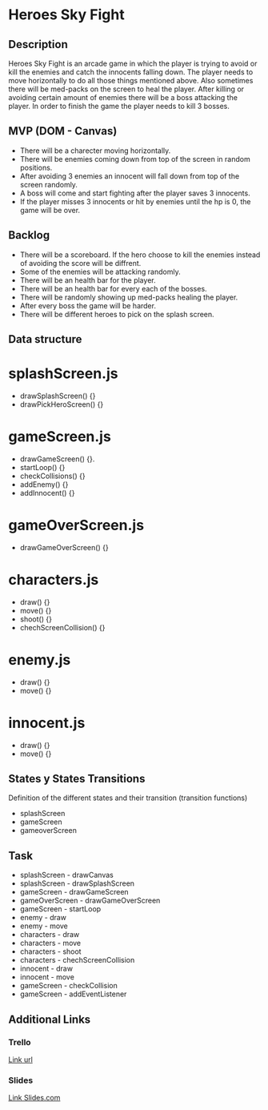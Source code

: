 # Heroes Sky Fight

## Description

Heroes Sky Fight is an arcade game in which the player is trying to avoid or kill the enemies and catch the innocents falling down. The player needs to move horizontally to do all those things mentioned above. Also sometimes there will be med-packs on the screen to heal the player. After killing or avoiding certain amount of enemies there will be a boss attacking the player. In order to finish the game the player needs to kill 3 bosses.

## MVP (DOM - Canvas)

- There will be a charecter moving horizontally.
- There will be enemies coming down from top of the screen in random positions.
- After avoiding 3 enemies an innocent will fall down from top of the screen randomly.
- A boss will come and start fighting after the player saves 3 innocents.
- If the player misses 3 innocents or hit by enemies until the hp is 0, the game will be over.

## Backlog

- There will be a scoreboard. If the hero choose to kill the enemies instead of avoiding the score will be diffrent.
- Some of the enemies will be attacking randomly.
- There will be an health bar for the player.
- There will be an health bar for every each of the bosses.
- There will be randomly showing up med-packs healing the player.
- After every boss the game will be harder.
- There will be different heroes to pick on the splash screen.

## Data structure

# splashScreen.js

- drawSplashScreen() {}
- drawPickHeroScreen() {}

# gameScreen.js

- drawGameScreen() {}.
- startLoop() {}
- checkCollisions() {}
- addEnemy() {}
- addInnocent() {}

# gameOverScreen.js

- drawGameOverScreen() {}

# characters.js

- draw() {}
- move() {}
- shoot() {}
- chechScreenCollision() {}

# enemy.js

- draw() {}
- move() {}

# innocent.js

- draw() {}
- move() {}

## States y States Transitions

Definition of the different states and their transition (transition functions)

- splashScreen
- gameScreen
- gameoverScreen

## Task

- splashScreen - drawCanvas
- splashScreen - drawSplashScreen
- gameScreen - drawGameScreen
- gameOverScreen - drawGameOverScreen
- gameScreen - startLoop
- enemy - draw
- enemy - move
- characters - draw
- characters - move
- characters - shoot
- characters - chechScreenCollision
- innocent - draw
- innocent - move
- gameScreen - checkCollision
- gameScreen - addEventListener

## Additional Links

### Trello

[Link url](https://trello.com)

### Slides

[Link Slides.com](http://slides.com)
